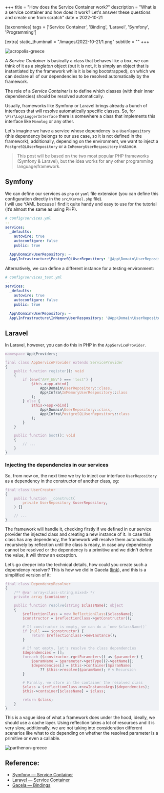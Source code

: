 +++
title = "How does the Service Container work?"
description = "What is a service container and how does it work? Let's answer these questions and create one from scratch"
date = 2022-10-21

[taxonomies]
tags = ['Service Container', 'Binding', 'Laravel', 'Symfony', 'Programming']

[extra]
static_thumbnail = "/images/2022-10-21/1.png"
subtitle = ""
+++

![acropolis-greece](/images/2022-10-21/1.png)

<!-- more -->

A _Service Container_ is basically a class that behaves like a _box_, we can think of it as a _singleton_ object (but it
is not, it is simply an object that is instantiated by the framework while it is being bootstrapped), on which we can
declare all of our dependencies to be resolved automatically by the framework.

The role of a _Service Container_ is to define which classes (with their inner dependencies) should be resolved
automatically.

Usually, frameworks like Symfony or Laravel brings already a bunch of interfaces that will resolve automatically
specific classes. So, for `\Psr\Log\LoggerInterface` there is somewhere a class that implements this interface
like `Monolog` or any other.

Let's imagine we have a service whose dependency is a `UserRepository` (this dependency belongs to our use case, so it
is not defined in the framework), additionally, depending on the environment, we want to inject
a `PostgreSQLUserRepository` or a `InMemoryUserRespository` instance.

> This post will be based on the two most popular PHP frameworks (Symfony & Laravel), but the idea works for any other
> programming language/framework.

## Symfony

We can define our services as `php` or `yaml` file extension (you can define this configuration directly in
the `src/Kernel.php` file).<br>
I will use YAML because I find it quite handy and easy to use for the tutorial (it’s almost the same as using PHP).

```yaml
# config/services.yml
--
services:
  _defaults:
    autowire: true
    autoconfigure: false
    public: true

  App\Domain\UserRepository: ~
  App\Infrastructure\PostgreSQLUserRepository: '@App\Domain\UserRepository'
```

Alternatively, we can define a different instance for a testing environment:

```yaml
# config/services_test.yml
--
services:
  _defaults:
    autowire: true
    autoconfigure: false
    public: true

  App\Domain\UserRepository: ~
  App\Infrastructure\InMemoryUserRespository: '@App\Domain\UserRepository'
```

## Laravel

In Laravel, however, you can do this in PHP in the `AppServiceProvider`.

[//]: # (```php)
[//]: # (namespace App\Providers;)
[//]: # ()
[//]: # (final class AppServiceProvider extends ServiceProvider)
[//]: # ({)
[//]: # (    public function register&#40;&#41;: void)
[//]: # (    {)
[//]: # (        if &#40;env&#40;'APP_ENV'&#41; === 'test'&#41; {)
[//]: # (            $this->app->bind&#40;)
[//]: # (                App\Domain\UserRepository::class,)
[//]: # (                App\Infra\InMemoryUserRespository::class)
[//]: # (            &#41;;)
[//]: # (        } else {)
[//]: # (            $this->app->bind&#40;)
[//]: # (                App\Domain\UserRepository::class,)
[//]: # (                App\Infra\PostgreSQLUserRepository::class)
[//]: # (            &#41;;)
[//]: # (        })
[//]: # (    })
[//]: # ()
[//]: # (    public function boot&#40;&#41;: void)
[//]: # (    {)
[//]: # (        // ...)
[//]: # (    })
[//]: # (})
[//]: # (```)
<pre data-lang="php" style="background-color:#eff1f5;color:#4f5b66;" class="language-php "><code class="language-php" data-lang="php"><span style="color:#b48ead;">namespace </span><span>App\Providers;
</span><span>
</span><span style="color:#b48ead;">final class </span><span style="color:#d08770;">AppServiceProvider </span><span style="color:#b48ead;">extends </span><span style="color:#a3be8c;">ServiceProvider
</span><span style="color:#343d46;">{
</span><span style="color:#343d46;">    </span><span style="color:#b48ead;">public function </span><span style="color:#8fa1b3;">register</span><span style="color:#343d46;">(): </span><span style="color:#d08770;">void
</span><span style="color:#343d46;">    {
</span><span style="color:#343d46;">        </span><span style="color:#b48ead;">if </span><span style="color:#343d46;">(</span><span style="color:#bf616a;">env</span><span style="color:#343d46;">(</span><span>'</span><span style="color:#a3be8c;">APP_ENV</span><span>'</span><span style="color:#343d46;">) </span><span>=== '</span><span style="color:#a3be8c;">test</span><span>'</span><span style="color:#343d46;">) {
</span><span style="color:#343d46;">            </span><span style="color:#bf616a;">$this</span><span style="color:#343d46;">-&gt;</span><span style="color:#bf616a;">app</span><span style="color:#343d46;">-&gt;</span><span style="color:#bf616a;">bind</span><span style="color:#343d46;">(
</span><span style="color:#343d46;">                App\Domain\</span><span style="color:#d08770;">UserRepository</span><span style="color:#343d46;">::</span><span style="color:#d08770;">class</span><span style="color:#343d46;">,
</span><span style="color:#343d46;">                App\Infra\</span><span style="color:#d08770;">InMemoryUserRespository</span><span style="color:#343d46;">::</span><span style="color:#d08770;">class
</span><span style="color:#343d46;">            );
</span><span style="color:#343d46;">        } </span><span style="color:#b48ead;">else </span><span style="color:#343d46;">{
</span><span style="color:#343d46;">            </span><span style="color:#bf616a;">$this</span><span style="color:#343d46;">-&gt;</span><span style="color:#bf616a;">app</span><span style="color:#343d46;">-&gt;</span><span style="color:#bf616a;">bind</span><span style="color:#343d46;">(
</span><span style="color:#343d46;">                App\Domain\</span><span style="color:#d08770;">UserRepository</span><span style="color:#343d46;">::</span><span style="color:#d08770;">class</span><span style="color:#343d46;">,
</span><span style="color:#343d46;">                App\Infra\</span><span style="color:#d08770;">PostgreSQLUserRepository</span><span style="color:#343d46;">::</span><span style="color:#d08770;">class
</span><span style="color:#343d46;">            );
</span><span style="color:#343d46;">        }
</span><span style="color:#343d46;">    }
</span><span style="color:#343d46;">
</span><span style="color:#343d46;">    </span><span style="color:#b48ead;">public function </span><span style="color:#8fa1b3;">boot</span><span style="color:#343d46;">(): </span><span style="color:#d08770;">void
</span><span style="color:#343d46;">    {
</span><span style="color:#343d46;">        </span><span style="color:#a7adba;">// ...
</span><span style="color:#343d46;">    }
</span><span style="color:#343d46;">}
</span></code></pre>

### Injecting the dependencies in our services

So, from now on, the next time we try to inject our interface `UserRepository` as a dependency in the constructor of
another class, eg:

[//]: # (```php)
[//]: # (<?php)
[//]: # (final class UserCreator)
[//]: # ({)
[//]: # (    public function __construct&#40;)
[//]: # (        private UserRepository $userRepository,)
[//]: # (    &#41; {})
[//]: # ()
[//]: # (    // ...)
[//]: # (})
[//]: # (```)
<pre data-lang="php" style="background-color:#eff1f5;color:#4f5b66;" class="language-php "><code class="language-php" data-lang="php"><span style="color:#b48ead;">final class </span><span style="color:#d08770;">UserCreator
</span><span style="color:#343d46;">{
</span><span style="color:#343d46;">    </span><span style="color:#b48ead;">public function </span><span style="color:#96b5b4;">__construct</span><span style="color:#343d46;">(
</span><span style="color:#343d46;">        </span><span style="color:#d08770;">private UserRepository </span><span style="color:#bf616a;">$userRepository</span><span style="color:#343d46;">,
</span><span style="color:#343d46;">    ) {}
</span><span style="color:#343d46;">
</span><span style="color:#343d46;">    </span><span style="color:#a7adba;">// ...
</span><span style="color:#343d46;">}
</span></code></pre>

The framework will handle it, checking firstly if we defined in our service provider the injected class and creating a
new instance of it. In case this class has any dependency, the framework will resolve them automatically recursively by
reflection until the class is ready, in case any dependency cannot be resolved or the dependency is a primitive and we
didn't define the value, it will throw an exception.

<div class="separator"></div>

Let’s go deeper into the technical details, how could you create such a dependency resolver? This is how we did in
Gacela ([link](https://github.com/gacela-project/container/blob/d3f0714306cbe1e77707741a4146411d84539f2a/src/Container/DependencyResolver.php)),
and this is a simplified version of it:

[//]: # (```php)
[//]: # (final class DependencyResolver)
[//]: # ({)
[//]: # (    /** @var array<class-string,mixed> */)
[//]: # (    private array $container;)
[//]: # ()
[//]: # (    public function resolve&#40;string $className&#41;: object)
[//]: # (    {)
[//]: # (        $reflectionClass = new ReflectionClass&#40;$className&#41;;)
[//]: # (        $constructor = $reflectionClass->getConstructor&#40;&#41;;)
[//]: # ()
[//]: # (        # If constructor is empty, we can do a `new $className&#40;&#41;`)
[//]: # (        if &#40;null === $constructor&#41; {)
[//]: # (            return $reflectionClass->newInstance&#40;&#41;;)
[//]: # (        })
[//]: # ()
[//]: # (        # If not empty, let's resolve the class dependencies)
[//]: # (        $dependencies = [];)
[//]: # (        foreach &#40;$constructor->getParameters&#40;&#41; as $parameter&#41; {)
[//]: # (            $paramName = $parameter->getType&#40;&#41;?->getName&#40;&#41;;)
[//]: # (            $dependencies[] = $this->container[$paramName])
[//]: # (                ?? $this->resolve&#40;$paramName&#41;; # 🌀 Recursion)
[//]: # (        })
[//]: # ()
[//]: # (        # Finally, we store in the container the resolved class)
[//]: # (        $class = $reflectionClass->newInstanceArgs&#40;$dependencies&#41;;)
[//]: # (        $this->container[$className] = $class;)
[//]: # ()
[//]: # (        return $class;)
[//]: # (    })
[//]: # (})
[//]: # (```)
<pre data-lang="php" style="background-color:#eff1f5;color:#4f5b66;" class="language-php "><code class="language-php" data-lang="php"><span style="color:#b48ead;">final class </span><span style="color:#d08770;">DependencyResolver
</span><span style="color:#343d46;">{
</span><span style="color:#343d46;">    </span><span style="color:#a7adba;">/** </span><span style="color:#b48ead;">@var</span><span style="color:#a7adba;"> array&lt;class-string,mixed&gt; */
</span><span style="color:#343d46;">    </span><span style="color:#b48ead;">private </span><span style="color:#d08770;">array </span><span style="color:#bf616a;">$container</span><span style="color:#343d46;">;
</span><span style="color:#343d46;">
</span><span style="color:#343d46;">    </span><span style="color:#b48ead;">public function </span><span style="color:#8fa1b3;">resolve</span><span style="color:#343d46;">(</span><span style="color:#b48ead;">string </span><span style="color:#bf616a;">$className</span><span style="color:#343d46;">): </span><span style="color:#b48ead;">object
</span><span style="color:#343d46;">    {
</span><span style="color:#343d46;">        </span><span style="color:#bf616a;">$reflectionClass </span><span>= </span><span style="color:#b48ead;">new </span><span style="color:#d08770;">ReflectionClass</span><span style="color:#343d46;">(</span><span style="color:#bf616a;">$className</span><span style="color:#343d46;">);
</span><span style="color:#343d46;">        </span><span style="color:#bf616a;">$constructor </span><span>= </span><span style="color:#bf616a;">$reflectionClass</span><span style="color:#343d46;">-&gt;</span><span style="color:#bf616a;">getConstructor</span><span style="color:#343d46;">();
</span><span style="color:#343d46;">
</span><span style="color:#343d46;">        </span><span style="color:#a7adba;"># If constructor is empty, we can do a `new $className()`
</span><span style="color:#343d46;">        </span><span style="color:#b48ead;">if </span><span style="color:#343d46;">(</span><span style="color:#d08770;">null </span><span>=== </span><span style="color:#bf616a;">$constructor</span><span style="color:#343d46;">) {
</span><span style="color:#343d46;">            </span><span style="color:#b48ead;">return </span><span style="color:#bf616a;">$reflectionClass</span><span style="color:#343d46;">-&gt;</span><span style="color:#bf616a;">newInstance</span><span style="color:#343d46;">();
</span><span style="color:#343d46;">        }
</span><span style="color:#343d46;">
</span><span style="color:#343d46;">        </span><span style="color:#a7adba;"># If not empty, let's resolve the class dependencies
</span><span style="color:#343d46;">        </span><span style="color:#bf616a;">$dependencies </span><span>= </span><span style="color:#343d46;">[];
</span><span style="color:#343d46;">        </span><span style="color:#b48ead;">foreach </span><span style="color:#343d46;">(</span><span style="color:#bf616a;">$constructor</span><span style="color:#343d46;">-&gt;</span><span style="color:#bf616a;">getParameters</span><span style="color:#343d46;">() </span><span>as </span><span style="color:#bf616a;">$parameter</span><span style="color:#343d46;">) {
</span><span style="color:#343d46;">            </span><span style="color:#bf616a;">$paramName </span><span>= </span><span style="color:#bf616a;">$parameter</span><span style="color:#343d46;">-&gt;</span><span style="color:#bf616a;">getType</span><span style="color:#343d46;">()?-&gt;</span><span style="color:#bf616a;">getName</span><span style="color:#343d46;">();
</span><span style="color:#343d46;">            </span><span style="color:#bf616a;">$dependencies</span><span style="color:#343d46;">[] </span><span>= </span><span style="color:#bf616a;">$this</span><span style="color:#343d46;">-&gt;</span><span style="color:#bf616a;">container</span><span style="color:#343d46;">[</span><span style="color:#bf616a;">$paramName</span><span style="color:#343d46;">]
</span><span style="color:#343d46;">                ?? </span><span style="color:#bf616a;">$this</span><span style="color:#343d46;">-&gt;</span><span style="color:#bf616a;">resolve</span><span style="color:#343d46;">(</span><span style="color:#bf616a;">$paramName</span><span style="color:#343d46;">); </span><span style="color:#a7adba;"># 🌀 Recursion
</span><span style="color:#343d46;">        }
</span><span style="color:#343d46;">
</span><span style="color:#343d46;">        </span><span style="color:#a7adba;"># Finally, we store in the container the resolved class
</span><span style="color:#343d46;">        </span><span style="color:#bf616a;">$class </span><span>= </span><span style="color:#bf616a;">$reflectionClass</span><span style="color:#343d46;">-&gt;</span><span style="color:#bf616a;">newInstanceArgs</span><span style="color:#343d46;">(</span><span style="color:#bf616a;">$dependencies</span><span style="color:#343d46;">);
</span><span style="color:#343d46;">        </span><span style="color:#bf616a;">$this</span><span style="color:#343d46;">-&gt;</span><span style="color:#bf616a;">container</span><span style="color:#343d46;">[</span><span style="color:#bf616a;">$className</span><span style="color:#343d46;">] </span><span>= </span><span style="color:#bf616a;">$class</span><span style="color:#343d46;">;
</span><span style="color:#343d46;">
</span><span style="color:#343d46;">        </span><span style="color:#b48ead;">return </span><span style="color:#bf616a;">$class</span><span style="color:#343d46;">;
</span><span style="color:#343d46;">    }
</span><span style="color:#343d46;">}
</span></code></pre>

This is a vague idea of what a framework does under the hood, ideally, we should use a cache layer. Using reflection
takes a lot of resources and it is very slow, additionally, we are not taking into consideration different scenarios
like what to do depending on whether the resolved parameter is a primitive or even a callable.

![parthenon-greece](/images/2022-10-21/2.png)

## Reference:

- [Symfony — Service Container](https://symfony.com/doc/current/service_container.html)
- [Laravel — Service Container](https://laravel.com/docs/9.x/container#binding-primitives)
- [Gacela — Bindings](https://gacela-project.com/docs/bootstrap/#bindings)